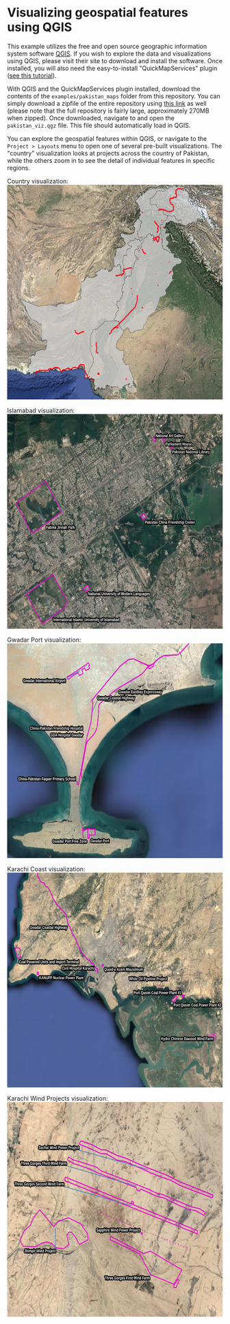 # Visualizing geospatial features using QGIS

This example utilizes the free and open source geographic information system software [QGIS](https://qgis.org/). If you wish to explore the data and visualizations using QGIS, please visit their site to download and install the software. Once installed, you will also need the easy-to-install "QuickMapServices" plugin ([see this tutorial](https://docs.qgis.org/3.16/en/docs/training_manual/qgis_plugins/plugin_examples.html)).

With QGIS and the QuickMapServices plugin installed, download the contents of the `examples/pakistan_maps` folder from this repository. You can simply download a zipfile of the entire repository using [this link](https://github.com/aiddata/china-osm-geodata/archive/refs/heads/master.zip) as well (please note that the full repository is fairly large, approximately 270MB when zipped). Once downloaded, navigate to and open the `pakistan_viz.qgz` file. This file should automatically load in QGIS.


You can explore the geospatial features within QGIS, or navigate to the `Project > Layouts` menu to open one of several pre-built visualizations. The "country" visualization looks at projects across the country of Pakistan, while the others zoom in to see the detail of individual features in specific regions.


Country visualization: \
<img alt="Country level visualization" src="country.png" height="500">


Islamabad visualization:\
<img alt="Islamabad visualization" src="islamabad.png" height="500">

Gwadar Port visualization:\
<img alt="Gwadar Port visualization" src="gwadar.png" height="500">

Karachi Coast visualization:\
<img alt="Karachi Coast visualization" src="karachi_coast.png" height="500">

Karachi Wind Projects visualization:\
<img alt="Karachi Wind Projects  visualization" src="karachi_wind.png" height="500">
